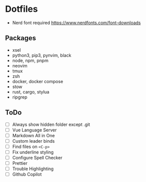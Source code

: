 # Dotfiles

- Nerd font required https://www.nerdfonts.com/font-downloads

## Packages

- xsel
- python3, pip3, pynvim, black
- node, npm, pnpm
- neovim
- tmux
- zsh
- docker, docker compose
- stow
- rust, cargo, stylua
- ripgrep

## ToDo

- [ ] Always show hidden folder except .git
- [ ] Vue Language Server
- [ ] Markdown All in One
- [ ] Custom leader binds
- [ ] Find files on `<C-p>`
- [ ] Fix underline styling
- [ ] Configure Spell Checker
- [ ] Prettier
- [ ] Trouble Highlighting
- [ ] Github Copilot
